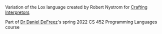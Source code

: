 Variation of the Lox language created by Robert Nystrom for [Crafting Interpretors](https://craftinginterpreters.com/)

Part of [Dr Daniel DeFreez](https://defreez.com/)'s spring 2022 CS 452 Programming Languages course
